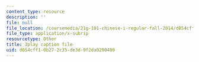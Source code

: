 ```yaml
---
content_type: resource
description: ''
file: null
file_location: /coursemedia/21g-101-chinese-i-regular-fall-2014/d054cff10b272c35de3d9f2da0290489_pVJ6E-jUeb0.srt
file_type: application/x-subrip
resourcetype: Other
title: 3play caption file
uid: d054cff1-0b27-2c35-de3d-9f2da0290489
---
```

